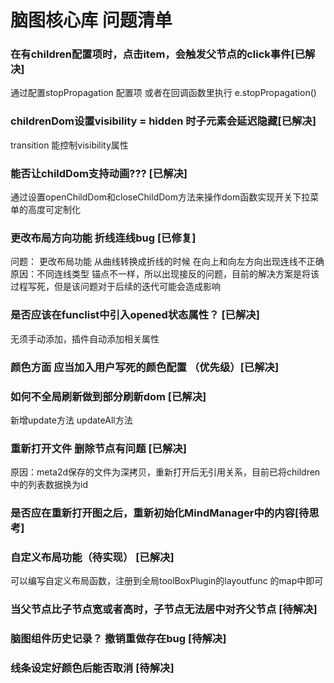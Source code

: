 # 脑图核心库 问题清单
### 在有children配置项时，点击item，会触发父节点的click事件[已解决]
通过配置stopPropagation 配置项 或者在回调函数里执行 e.stopPropagation()
### childrenDom设置visibility = hidden 时子元素会延迟隐藏[已解决]
transition 能控制visibility属性

### 能否让childDom支持动画??? [已解决]
通过设置openChildDom和closeChildDom方法来操作dom函数实现开关下拉菜单的高度可定制化

### 更改布局方向功能 折线连线bug [已修复]
问题： 更改布局功能 从曲线转换成折线的时候 在向上和向左方向出现连线不正确
原因：不同连线类型 锚点不一样，所以出现接反的问题，目前的解决方案是将该过程写死，但是该问题对于后续的迭代可能会造成影响

### 是否应该在funclist中引入opened状态属性？ [已解决]
无须手动添加，插件自动添加相关属性

### 颜色方面 应当加入用户写死的颜色配置 （优先级）[已解决]


### 如何不全局刷新做到部分刷新dom [已解决]
新增update方法 updateAll方法

### 重新打开文件 删除节点有问题 [已解决]
原因：meta2d保存的文件为深拷贝，重新打开后无引用关系，目前已将children中的列表数据换为id

### 是否应在重新打开图之后，重新初始化MindManager中的内容[待思考]

### 自定义布局功能（待实现） [已解决]
可以编写自定义布局函数，注册到全局toolBoxPlugin的layoutfunc 的map中即可

### 当父节点比子节点宽或者高时，子节点无法居中对齐父节点 [待解决]

### 脑图组件历史记录？ 撤销重做存在bug [待解决]

### 线条设定好颜色后能否取消 [待解决]